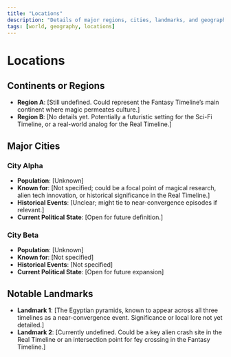 ```yaml
---
title: "Locations"
description: "Details of major regions, cities, landmarks, and geographical features."
tags: [world, geography, locations]
---
```


# Locations

## Continents or Regions
- **Region A**: [Still undefined. Could represent the Fantasy Timeline’s main continent where magic permeates culture.]
- **Region B**: [No details yet. Potentially a futuristic setting for the Sci-Fi Timeline, or a real-world analog for the Real Timeline.]

## Major Cities
### City Alpha
- **Population**: [Unknown]
- **Known for**: [Not specified; could be a focal point of magical research, alien tech innovation, or historical significance in the Real Timeline.]
- **Historical Events**: [Unclear; might tie to near-convergence episodes if relevant.]
- **Current Political State**: [Open for future definition.]

### City Beta
- **Population**: [Unknown]
- **Known for**: [Not specified]
- **Historical Events**: [Not specified]
- **Current Political State**: [Open for future expansion]

## Notable Landmarks
- **Landmark 1**: [The Egyptian pyramids, known to appear across all three timelines as a near-convergence event. Significance or local lore not yet detailed.]
- **Landmark 2**: [Currently undefined. Could be a key alien crash site in the Real Timeline or an intersection point for fey crossing in the Fantasy Timeline.]
